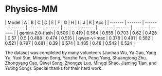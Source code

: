 # Physics-MM

| Model   | A | B | C | D | E | F | G | H | I | J | K | Acc |
| ------- | ------- | ------- | ------- | ------- | ------- | ------- | ------- | ------- | ------- | ------- | ------- |
| gemini-2.0-flash | 0.506 | 0.419 | 0.564 | 0.555 | 0.703 | 0.62 | 0.425 | 0.57 | 0.5 | 0.488 | 0.474 | 0.516 |
| qwen-vl-max | 0.378 | 0.481 | 0.582 | 0.521 | 0.797 | 0.681 | 0.39 | 0.574 | 0.485 | 0.48 | 0.542 | 0.524 |


The dataset was completed by many volunteers (Junhao Wu, Ya Gao, Yang Yu, Yuxi Sun, Mingxin Song, Yanzhe Fan, Peng Yang, Shuangtong Zhu, Zhongyang Cao, Qiwei Song, Zhongze Luo, Mingqi Shao, Jiaming Tian, and Yuting Song). Special thanks for their hard work.
